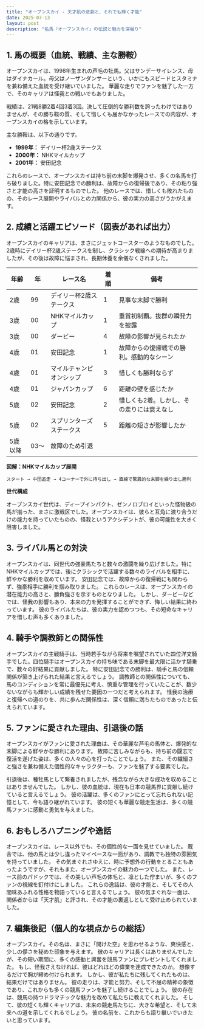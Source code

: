 ```yaml
---
title: "オープンスカイ - 天才肌の悲劇と、それでも輝く才能"
date: 2025-07-13
layout: post
description: "名馬『オープンスカイ』の伝説と魅力を深堀り"
---
```


## 1. 馬の概要（血統、戦績、主な勝鞍）

オープンスカイは、1998年生まれの芦毛の牡馬。父はサンデーサイレンス、母はダイナカール。母父はノーザンダンサーという、いかにもスピードとスタミナを兼ね備えた血統を受け継いでいました。  華麗な走りでファンを魅了した一方で、そのキャリアは怪我との戦いでもありました。

戦績は、21戦8勝2着4回3着3回。決して圧倒的な勝利数を誇ったわけではありませんが、その勝ち鞍の質、そして惜しくも届かなかったレースでの内容が、オープンスカイの格を示しています。

主な勝鞍は、以下の通りです。

* **1999年：**  デイリー杯2歳ステークス
* **2000年：**  NHKマイルカップ
* **2001年：**  安田記念

これらのレースで、オープンスカイは持ち前の末脚を爆発させ、多くの名馬を打ち破りました。特に安田記念での勝利は、故障からの復帰後であり、その粘り強さと才能の高さを証明するものでした。  他のレースでは、惜しくも敗れたものの、そのレース展開やライバルとの力関係から、彼の実力の高さがうかがえます。


## 2. 成績と活躍エピソード（図表があれば出力）

オープンスカイのキャリアは、まさにジェットコースターのようなものでした。2歳時にデイリー杯2歳ステークスを制し、クラシック戦線への期待が高まりましたが、その後は故障に悩まされ、長期休養を余儀なくされました。

| 年齢 | 年 | レース名                      | 着順 | 備考                                      |
|------|---|-------------------------------|------|-------------------------------------------|
| 2歳  | 99 | デイリー杯2歳ステークス            | 1    | 見事な末脚で勝利                         |
| 3歳  | 00 | NHKマイルカップ                  | 1    | 重賞初制覇。抜群の瞬発力を披露             |
| 3歳  | 00 | ダービー                       | 4    | 故障の影響が見られたか                    |
| 4歳  | 01 | 安田記念                      | 1    | 故障からの復帰戦での勝利。感動的なシーン |
| 4歳  | 01 | マイルチャンピオンシップ          | 3    | 惜しくも勝利ならず                     |
| 4歳  | 01 | ジャパンカップ                  | 6    | 距離の壁を感じたか                        |
| 5歳  | 02 | 安田記念                      | 2    | 惜しくも2着。しかし、その走りには衰えなし |
| 5歳  | 02 | スプリンターズステークス          | 5    | 距離の短さが影響したか                    |
| 5歳以降| 03〜 | 故障のため引退                   |      |                                           |


**図解：NHKマイルカップ展開**

```
スタート → 中団追走 → 4コーナーで外に持ち出し → 直線で驚異的な末脚を繰り出し勝利
```

**世代構成**

オープンスカイ世代は、ディープインパクト、ゼンノロブロイといった怪物級の馬が揃った、まさに激戦区でした。オープンスカイは、彼らと互角に渡り合うだけの能力を持っていたものの、怪我というアクシデントが、彼の可能性を大きく阻害しました。


## 3. ライバル馬との対決

オープンスカイは、同世代の強豪馬たちと数々の激闘を繰り広げました。特にNHKマイルカップでは、後にクラシックで活躍する数々のライバルを相手に、鮮やかな勝利を収めています。  安田記念では、故障からの復帰戦にも関わらず、強豪相手に勝利を掴み取りました。  これらのレースは、オープンスカイの潜在能力の高さと、勝負強さを示すものとなりました。  しかし、ダービーなどでは、怪我の影響もあり、本来の力を発揮することができず、悔しい結果に終わっています。  彼のライバルたちは、彼の実力を認めつつも、その短命なキャリアを惜しむ声も多くありました。


## 4. 騎手や調教師との関係性

オープンスカイの主戦騎手は、当時若手ながら将来を嘱望されていた四位洋文騎手でした。四位騎手はオープンスカイの持ち味である末脚を最大限に活かす騎乗で、数々の好結果に貢献しました。  特に安田記念での勝利は、騎手と馬の信頼関係が築き上げられた結果と言えるでしょう。  調教師との関係性についても、馬のコンディションを常に最優先に考え、慎重な管理を行っていたことが、数少ないながらも輝かしい成績を残せた要因の一つだと考えられます。  怪我の治療と復帰への道のりを、共に歩んだ関係性は、深く信頼に満ちたものであったと伝えられています。


## 5. ファンに愛された理由、引退後の話

オープンスカイがファンに愛された理由は、その華麗な芦毛の馬体と、爆発的な末脚による鮮やかな勝利にあります。  故障に苦しみながらも、持ち前の闘志で復活を遂げた姿は、多くの人々の心を打ったことでしょう。  また、その繊細さと強さを兼ね備えた個性的なキャラクターも、ファンを魅了する要素でした。

引退後は、種牡馬として繋養されましたが、残念ながら大きな成功を収めることはありませんでした。  しかし、彼の血統は、現在も日本の競馬界に貢献し続けていると言えるでしょう。  彼の活躍は、多くのファンにとって忘れられない記憶として、今も語り継がれています。  彼の短くも華麗な競走生活は、多くの競馬ファンに感動と勇気を与えました。


## 6. おもしろハプニングや逸話

オープンスカイは、レース以外でも、その個性的な一面を見せていました。  厩舎では、他の馬とは少し違ったマイペースな一面があり、調教でも独特の雰囲気を持っていました。  その気まぐれさゆえに、時に予想外の行動をとることもあったようですが、それもまた、オープンスカイの魅力の一つでした。  また、レース前のパドックでは、その美しい芦毛の体毛と、凛とした佇まいが、多くのファンの視線を釘付けにしました。  これらの逸話は、彼の才能と、そしてその人間味あふれる性格を物語っていると言えるでしょう。  彼の気まぐれな一面は、関係者からは「天才肌」と評され、その才能の裏返しとして受け止められていました。


## 7. 編集後記（個人的な視点からの総括）

オープンスカイ。その名は、まさに「開けた空」を思わせるような、爽快感と、少しの儚さを秘めた印象を与えます。  彼のキャリアは長くはありませんでしたが、その短い期間に、多くの感動と興奮を競馬ファンにプレゼントしてくれました。  もし、怪我さえなければ、彼はどれほどの偉業を達成できたのか。  想像するだけで胸が締め付けられます。  しかし、彼が私たちに残してくれたものは、結果だけではありません。  彼の走りは、才能と努力、そして不屈の精神の象徴であり、これからも多くの競馬ファンを魅了し続けることでしょう。  彼の存在は、競馬の持つドラマチックな魅力を改めて私たちに教えてくれました。  そして、彼の短くも輝くキャリアは、未来の競走馬たちに、大きな希望と、そして未来への道を示してくれるでしょう。  彼の名前を、これからも語り継いでいきたいと思っています。
